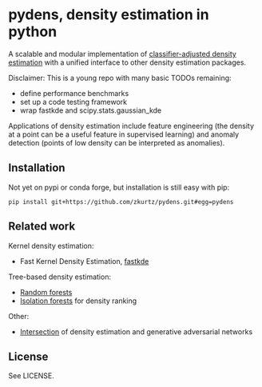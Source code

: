 # pydens, density estimation in python

A scalable and modular implementation of 
[classifier-adjusted density estimation](https://pdfs.semanticscholar.org/e4e6/033069a8569ba16f64da3061538bcb90bec6.pdf)
with a unified interface to other density estimation packages.

Disclaimer: This is a young repo with many basic TODOs remaining:
- define performance benchmarks
- set up a code testing framework
- wrap fastkde and scipy.stats.gaussian_kde

Applications of density estimation include feature engineering (the density at a point can be a useful 
feature in supervised learning) and anomaly detection (points of low density can be interpreted as anomalies).

## Installation

Not yet on pypi or conda forge, but installation is still easy with pip:
```buildoutcfg
pip install git+https://github.com/zkurtz/pydens.git#egg=pydens
```

## Related work

Kernel density estimation:
- Fast Kernel Density Estimation, [fastkde](https://bitbucket.org/lbl-cascade/fastkde/src/master/)

Tree-based density estimation:
- [Random forests](https://github.com/ksanjeevan/randomforest-density-python)
- [Isolation forests](https://towardsdatascience.com/outlier-detection-with-isolation-forest-3d190448d45e)
for density ranking

Other:
- [Intersection](https://medium.com/datadriveninvestor/generating-fake-data-density-estimation-and-generative-adversarial-networks-3606a37fa95)
of density estimation and generative adversarial networks

## License

See LICENSE.